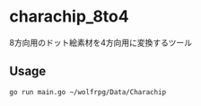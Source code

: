 # charachip_8to4
8方向用のドット絵素材を4方向用に変換するツール

## Usage
```bash
go run main.go ~/wolfrpg/Data/Charachip
```
